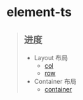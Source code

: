 # element-ts

>## 进度
>- Layout 布局 
>   - [col](https://github.com/Kitetop/element-ts/tree/master/packages/col)
>   - [row](https://github.com/Kitetop/element-ts/tree/master/packages/row)
>- Container 布局 
>   - [container](https://github.com/Kitetop/element-ts/tree/master/packages/container)


